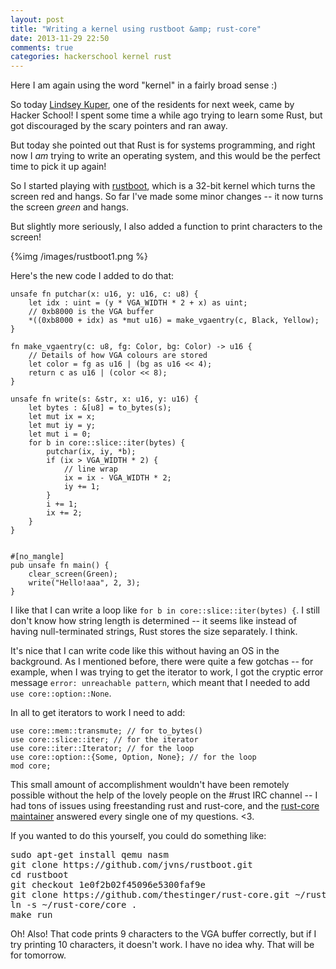 ```yaml
---
layout: post
title: "Writing a kernel using rustboot &amp; rust-core"
date: 2013-11-29 22:50
comments: true
categories: hackerschool kernel rust
---
```


Here I am again using the word "kernel" in a fairly broad sense :)

So today [Lindsey Kuper](http://www.cs.indiana.edu/~lkuper/), one of
the residents for next week, came by Hacker School! I spent some time
a while ago trying to learn some Rust, but got discouraged by the
scary pointers and ran away.

But today she pointed out that Rust is for systems programming, and
right now I *am* trying to write an operating system, and this would
be the perfect time to pick it up again!

So I started playing with
[rustboot](https://github.com/charliesome/rustboot), which is a 32-bit
kernel which turns the screen red and hangs. So far I've made some
minor changes -- it now turns the screen *green* and hangs.

But slightly more seriously, I also added a function to print
characters to the screen!

{%img /images/rustboot1.png %}

Here's the new code I added to do that:

~~~
unsafe fn putchar(x: u16, y: u16, c: u8) {
    let idx : uint = (y * VGA_WIDTH * 2 + x) as uint;
    // 0xb8000 is the VGA buffer
    *((0xb8000 + idx) as *mut u16) = make_vgaentry(c, Black, Yellow);
}

fn make_vgaentry(c: u8, fg: Color, bg: Color) -> u16 {
    // Details of how VGA colours are stored
    let color = fg as u16 | (bg as u16 << 4);
    return c as u16 | (color << 8);
}

unsafe fn write(s: &str, x: u16, y: u16) {
    let bytes : &[u8] = to_bytes(s);
    let mut ix = x;
    let mut iy = y;
    let mut i = 0;
    for b in core::slice::iter(bytes) {
        putchar(ix, iy, *b);
        if (ix > VGA_WIDTH * 2) {
            // line wrap
            ix = ix - VGA_WIDTH * 2;
            iy += 1;
        }
        i += 1;
        ix += 2;
    }
}


#[no_mangle]
pub unsafe fn main() {
    clear_screen(Green);
    write("Hello!aaa", 2, 3);
}
~~~

I like that I can write a loop like `for b in core::slice::iter(bytes)
{`. I still don't know how string length is determined -- it seems
like instead of having null-terminated strings, Rust stores the size
separately. I think.

It's nice that I can write code like this without having an OS in the
background. As I mentioned before, there were quite a few gotchas --
for example, when I was trying to get the iterator to work, I got the
cryptic error message `error: unreachable pattern`, which meant that I
needed to add `use core::option::None`.

In all to get iterators to work I need to add:

~~~
use core::mem::transmute; // for to_bytes()
use core::slice::iter; // for the iterator
use core::iter::Iterator; // for the loop
use core::option::{Some, Option, None}; // for the loop
mod core;
~~~

This small amount of accomplishment wouldn't have been remotely
possible without the help of the lovely people on the #rust IRC
channel -- I had tons of issues using freestanding rust and rust-core,
and the [rust-core maintainer](https://github.com/thestinger) answered
every single one of my questions. <3.

If you wanted to do this yourself, you could do something like:

<pre>
sudo apt-get install qemu nasm
git clone https://github.com/jvns/rustboot.git
cd rustboot
git checkout 1e0f2b02f45096e5300faf9e
git clone https://github.com/thestinger/rust-core.git ~/rust-core
ln -s ~/rust-core/core .
make run
</pre>

Oh! Also! That code prints 9 characters to the VGA buffer correctly,
but if I try printing 10 characters, it doesn't work. I have no idea
why. That will be for tomorrow.
